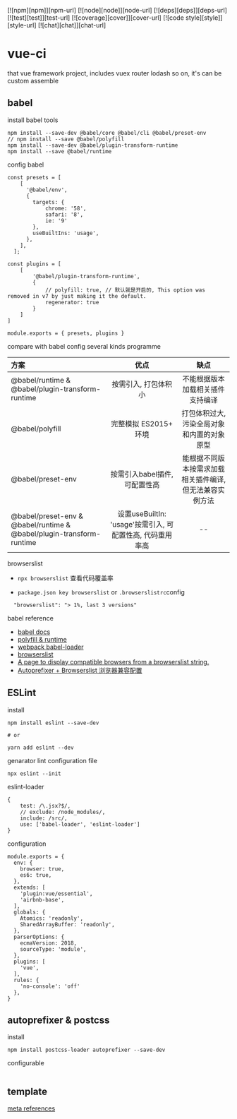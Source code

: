 [![npm][npm]][npm-url]
[![node][node]][node-url]
[![deps][deps]][deps-url]
[![test][test]][test-url]
[![coverage][cover]][cover-url]
[![code style][style]][style-url]
[![chat][chat]][chat-url]

# vue-ci
that vue framework project, includes vuex router lodash so on, it's can be custom assemble

## babel
install babel tools
```
npm install --save-dev @babel/core @babel/cli @babel/preset-env
// npm install --save @babel/polyfill
npm install --save-dev @babel/plugin-transform-runtime
npm install --save @babel/runtime
```

config babel
```
const presets = [
    [
      '@babel/env',
      {
        targets: {
            chrome: '58',
            safari: '8',
            ie: '9'
        },
        useBuiltIns: 'usage',
      },
    ],
  ];

const plugins = [
    [
        '@babel/plugin-transform-runtime',
        {
            // polyfill: true, // 默认就是开启的, This option was removed in v7 by just making it the default.
            regenerator: true
        }
    ]
]
  
module.exports = { presets, plugins }
```


compare with babel config several kinds programme

| 方案 | 优点  | 缺点 |
| :------------ |:---------------:| :-----:|
| @babel/runtime & @babel/plugin-transform-runtime | 按需引入, 打包体积小 | 不能根据版本加载相关插件支持编译 |
| @babel/polyfill | 完整模拟 ES2015+ 环境 | 打包体积过大, 污染全局对象和内置的对象原型 |
| @babel/preset-env | 按需引入babel插件, 可配置性高 | 能根据不同版本按需求加载相关插件编译, 但无法兼容实例方法 |
| @babel/preset-env & @babel/runtime & @babel/plugin-transform-runtime | 设置useBuiltIn: 'usage'按需引入, 可配置性高, 代码重用率高 | -- |

browserslist

- `npx browserslist` 查看代码覆盖率

- `package.json key browserslist` or `.browserslistrc`config

```
  "browserslist": "> 1%, last 3 versions"
```


babel reference
* [babel docs](https://www.babeljs.cn/docs/, "文档参照")
* [polyfill & runtime](https://juejin.im/post/5d553706e51d4561e84fcc13, "两种兼容模式对比")
* [webpack babel-loader](https://webpack.js.org/loaders/babel-loader/, "求积若渴就点吧")
* [browserslist](https://github.com/browserslist/browserslist)
* [A page to display compatible browsers from a browserslist string.](https://browserl.ist/)
* [Autoprefixer + Browserslist 浏览器兼容配置](https://zhuanlan.zhihu.com/p/81286302)

## ESLint
install
```
npm install eslint --save-dev

# or

yarn add eslint --dev
```
genarator lint configuration file
```
npx eslint --init
```

eslint-loader
```
{
    test: /\.jsx?$/,
    // exclude: /node_modules/,
    include: /src/,
    use: ['babel-loader', 'eslint-loader']
}
```

configuration
```
module.exports = {
  env: {
    browser: true,
    es6: true,
  },
  extends: [
    'plugin:vue/essential',
    'airbnb-base',
  ],
  globals: {
    Atomics: 'readonly',
    SharedArrayBuffer: 'readonly',
  },
  parserOptions: {
    ecmaVersion: 2018,
    sourceType: 'module',
  },
  plugins: [
    'vue',
  ],
  rules: {
    'no-console': 'off'
  },
}
```

## autoprefixer & postcss
install
```
npm install postcss-loader autoprefixer --save-dev
```

configurable
```

```

## template
[meta references](https://www.jianshu.com/p/b5dcc3fc1aed)

